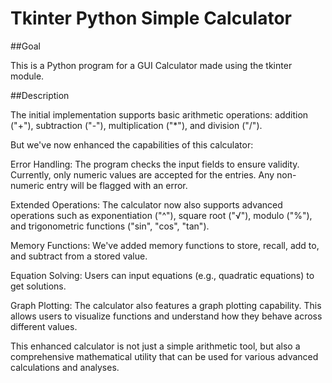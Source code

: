 # Tkinter Python Simple Calculator
##Goal

This is a Python program for a GUI Calculator made using the tkinter module.

##Description

The initial implementation supports basic arithmetic operations: addition ("+"), subtraction ("-"), multiplication ("*"), and division ("/").

But we've now enhanced the capabilities of this calculator:

Error Handling: The program checks the input fields to ensure validity. Currently, only numeric values are accepted for the entries. Any non-numeric entry will be flagged with an error.

Extended Operations: The calculator now also supports advanced operations such as exponentiation ("^"), square root ("√"), modulo ("%"), and trigonometric functions ("sin", "cos", "tan").

Memory Functions: We've added memory functions to store, recall, add to, and subtract from a stored value.

Equation Solving: Users can input equations (e.g., quadratic equations) to get solutions.

Graph Plotting: The calculator also features a graph plotting capability. This allows users to visualize functions and understand how they behave across different values.

This enhanced calculator is not just a simple arithmetic tool, but also a comprehensive mathematical utility that can be used for various advanced calculations and analyses.

